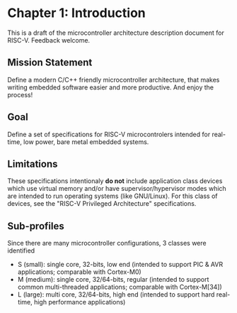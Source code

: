 # Chapter 1: Introduction

This is a draft of the microcontroller architecture description document for RISC-V. Feedback welcome.

## Mission Statement

Define a modern C/C++ friendly microcontroller architecture, that makes writing embedded software easier and more productive. And enjoy the process!

## Goal

Define a set of specifications for RISC-V microcontrolers intended for real-time, low power, bare metal embedded systems.

## Limitations

These specifications intentionaly **do not** include application class devices which use virtual memory and/or have supervisor/hypervisor modes which are intended to run operating systems (like GNU/Linux). For this class of devices, see the "RISC-V Privileged Architecture" specifications.

## Sub-profiles

Since there are many microcontroller configurations, 3 classes were identified

- S (small): single core, 32-bits, low end (intended to support PIC & AVR applications; comparable with Cortex-M0)
- M (medium): single core, 32/64-bits, regular (intended to support common multi-threaded applications; comparable with Cortex-M[34])
- L (large): multi core, 32/64-bits, high end (intended to support hard real-time, high performance applications)


